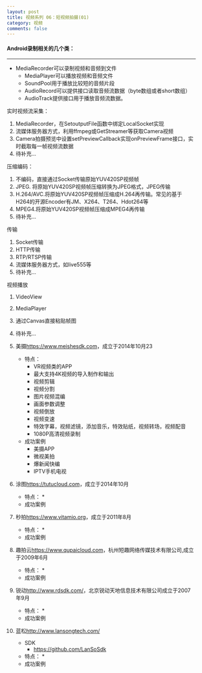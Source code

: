 ```yaml
---
layout: post
title: 视频系列 06：短视频拍摄(01)
category: 视频
comments: false
---
```


#### Android录制相关的几个类：
---	

* MediaRecorder可以录制视频和音频到文件
	* MediaPlayer可以播放视频和音频文件
	* SoundPool用于播放比较短的音频片段
	* AudioRecord可以提供接口读取音频流数据（byte数组或者short数组）
	* AudioTrack提供接口用于播放音频流数据。

实时视频流采集：

1. MediaRecorder，在SetoutputFile函数中绑定LocalSocket实现 
2. 流媒体服务器方式，利用ffmpeg或GetStreamer等获取Camera视频
3. Camera拍摄预览中设置setPreviewCallback实现onPreviewFrame接口，实时截取每一帧视频流数据 
4. 待补充...

压缩编码：

1. 不编码，直接通过Socket传输原始YUV420SP视频帧 
2. JPEG.  将原始YUV420SP视频帧压缩转换为JPEG格式，JPEG传输
3. H.264/AVC.将原始YUV420SP视频帧压缩成H.264再传输。常见的基于H264的开源Encoder有JM、X264、T264、Hdot264等 
4. MPEG4.将原始YUV420SP视频帧压缩成MPEG4再传输
5. 待补充...
   
传输

1. Socket传输
2. HTTP传输
3. RTP/RTSP传输
4. 流媒体服务器方式，如live555等
5. 待补充...　　 


视频播放

1. VideoView
2. MediaPlayer
3. 通过Canvas直接粘贴帧图
4. 待补充...

1. 美摄<https://www.meishesdk.com>，成立于2014年10月23
	* 特点：
		* VR视频类的APP
		* 最大支持4K视频的导入制作和输出
		* 视频剪辑
		* 视频分割
		* 图片视频混编
		* 画面参数调整
		* 视频倒放
 		* 视频变速
		* 特效字幕，视频滤镜，添加音乐，特效贴纸，视频转场，视频配音
		* 1080P高清视频录制
	* 成功案例
		* 美摄APP
		* 微视美拍
		* 爆新闻快编
		* IPTV手机电视

2. 涂图<https://tutucloud.com>，成立于2014年10月
	* 特点：
		* 
	* 成功案例


3. 秒拍<https://www.vitamio.org>，成立于2011年8月
	* 特点：
		* 
	* 成功案例

4. 趣拍云<https://www.qupaicloud.com>，杭州短趣网络传媒技术有限公司,成立于2009年6月
	* 特点：
		* 
	* 成功案例

5. 锐动<http://www.rdsdk.com/>，北京锐动天地信息技术有限公司成立于2007年9月
	* 特点：
		* 
	* 成功案例

6. 蓝松<http://www.lansongtech.com/>
	* SDK
		* <https://github.com/LanSoSdk>
	* 特点：
		* 
	* 成功案例